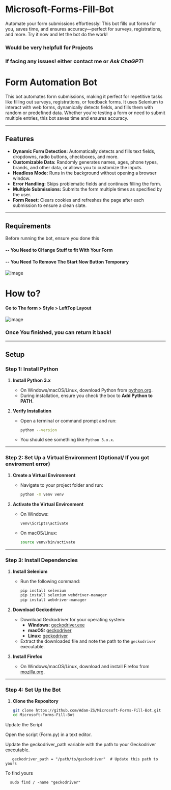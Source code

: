 # Microsoft-Forms-Fill-Bot
Automate your form submissions effortlessly! This bot fills out forms for you, saves time, and ensures accuracy—perfect for surveys, registrations, and more. Try it now and let the bot do the work!

### Would be very helpfull for Projects
### If facing any issues! either contact me or *Ask ChaGPT*!

# Form Automation Bot

This bot automates form submissions, making it perfect for repetitive tasks like filling out surveys, registrations, or feedback forms. It uses Selenium to interact with web forms, dynamically detects fields, and fills them with random or predefined data. Whether you're testing a form or need to submit multiple entries, this bot saves time and ensures accuracy.

---

## Features

- **Dynamic Form Detection:** Automatically detects and fills text fields, dropdowns, radio buttons, checkboxes, and more.
- **Customizable Data:** Randomly generates names, ages, phone types, brands, and other data, or allows you to customize the inputs.
- **Headless Mode:** Runs in the background without opening a browser window.
- **Error Handling:** Skips problematic fields and continues filling the form.
- **Multiple Submissions:** Submits the form multiple times as specified by the user.
- **Form Reset:** Clears cookies and refreshes the page after each submission to ensure a clean slate.

---

## Requirements


Before running the bot, ensure you done this

#### -- You Need to CHange Stuff to fit With Your Form 
#### -- You Need To Remove The Start Now Button Temporary 

![image](https://github.com/user-attachments/assets/fbbfc313-3bcf-4171-be06-33a21ba303e2)

# How to?
#### Go to The form > Style > LeftTop Layout

![image](https://github.com/user-attachments/assets/8455b0ed-b034-41a9-b4d5-daa8a63c0d98)

### Once You finished, you can return it back!


---

## Setup

### Step 1: Install Python

1. **Install Python 3.x**
   - On Windows/macOS/Linux, download Python from [python.org](https://www.python.org/downloads/).
   - During installation, ensure you check the box to **Add Python to PATH**.

2. **Verify Installation**
   - Open a terminal or command prompt and run:
     ```bash
     python --version
     ```
   - You should see something like `Python 3.x.x`.

---

### Step 2: Set Up a Virtual Environment (Optional/ If you got enviroment error)

1. **Create a Virtual Environment**
   - Navigate to your project folder and run:
     ```bash
     python -m venv venv
     ```

2. **Activate the Virtual Environment**
   - On Windows:
     ```bash
     venv\Scripts\activate
     ```
   - On macOS/Linux:
     ```bash
     source venv/bin/activate

---

### Step 3: Install Dependencies

1. **Install Selenium**
   - Run the following command:
     ```bash
     pip install selenium
     pip install selenium webdriver-manager
     pip install webdriver-manager     


     ```

2. **Download Geckodriver**
   - Download Geckodriver for your operating system:
     - **Windows:** [geckodriver.exe](https://github.com/mozilla/geckodriver/releases/download/v0.32.0/geckodriver-v0.32.0-win64.zip)
     - **macOS:** [geckodriver](https://github.com/mozilla/geckodriver/releases/download/v0.32.0/geckodriver-v0.32.0-macos.tar.gz)
     - **Linux:** [geckodriver](https://github.com/mozilla/geckodriver/releases/download/v0.32.0/geckodriver-v0.32.0-linux64.tar.gz)
   - Extract the downloaded file and note the path to the `geckodriver` executable.

3. **Install Firefox**
   - On Windows/macOS/Linux, download and install Firefox from [mozilla.org](https://www.mozilla.org/firefox/).

---

### Step 4: Set Up the Bot

1. **Clone the Repository**
   ```bash
   git clone https://github.com/Adam-ZS/Microsoft-Forms-Fill-Bot.git
   cd Microsoft-Forms-Fill-Bot
   
Update the Script

Open the script (Form.py) in a text editor.

Update the geckodriver_path variable with the path to your Geckodriver executable.

       geckodriver_path = "/path/to/geckodriver"  # Update this path to yours
       
To find yours

      sudo find / -name "geckodriver"

